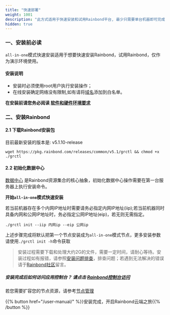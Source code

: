 ```yaml
---
title: "快速部署"
weight: 1001
description: "此方式适用于快速安装和试用Rainbond平台, 最少只需要单台机器即可完成all-in-one模式的部署"
hidden: true
---
```


### 一、安装前必读

`all-in-one`模式快速安装适用于想要快速安装Rainbond，试用Rainbond，仅作为演示环境使用。

#### 安装说明

- 安装时必须使用root用户执行安装操作；
- 在线安装确定网络没有限制,如有请将[域名](/user-operations/op-guide/recommendation/#在线安装确定网络没有限制-如有请将以下域名添加到白名单)添加到白名单。

**在安装前请您务必阅读 [软件和硬件环境要求](/user-operations/op-guide/recommendation/)**

### 二、安装Rainbond

#### 2.1 下载Rainbond安装包

目前最新安装的版本是: v5.1.10-release

```shell
wget https://pkg.rainbond.com/releases/common/v5.1/grctl && chmod +x ./grctl
```

#### 2.2 初始化数据中心

[数据中心](/architecture/architecture/#二-数据中心服务组件说明) 是Rainbond资源集合的核心抽象，初始化数据中心操作需要在第一台服务器上执行安装命令。

**开始`all-in-one`模式快速安装**

若当前机器存在多个内网IP地址时需要请务必指定内网IP地址(iip);若当前机器同时具备内网和公网IP地址时，务必指定公网IP地址(eip)，若无则无需指定。

```shell
./grctl init --iip 内网ip --eip 公网ip
```

上述步骤完成将默认把第一个节点安装成为`all-in-one`模式节点，更多安装参数请使用`./grctl init -h`命令获取

> 安装过程需要下载和处理大约2G的文件，需要一定时间，请耐心等待。安装过程如有报错，请参照[安装问题排查](/troubleshoot/install-problem/)，排查问题；若遇到无法解决的错误请于[Rainbond社区](https://t.goodrain.com)留言。

##### 安装完成后如何访问应用控制台？ 请点击 [Rainbond控制台访问](/user-operations/backstage/visit)

若您需要扩容您的节点资源，请参考[节点管理](/user-operations/management/node/#添加节点)

{{% button href="/user-manual/" %}}安装完成，开启Rainbond云端之旅{{% /button %}}

